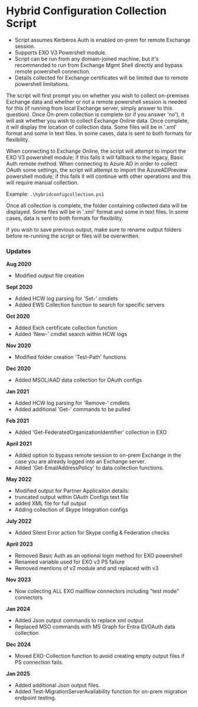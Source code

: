 # Hybrid Configuration Collection Script
- Script assumes Kerberos Auth is enabled on-prem for remote Exchange session.  
- Supports EXO V3 Powershell module.  
- Script can be run from any domain-joined machine, but it's recommended to run from Exchange Mgmt Shell directly and bypass remote powershell connection.  
- Details collected for Exchange certificates will be limited due to remote powershell limitations.  

The script will first prompt you on whether you wish to collect on-premises Exchange data and whether or not a remote powershell session is needed for this (if running from local Exchange server, simply answer to this question). 
Once On-prem collection is complete (or if you answer 'no'), it will ask whether you wish to collect Exchange Online data. 
Once complete, it will display the location of collection data. Some files will be in '.xml' format and some in text files. In some cases, data is sent to both formats for flexibility.

When connecting to Exchange Online, the script will attempt to import the EXO V3 powershell module; if this fails it will fallback to the legacy, Basic Auth remote method.
When connecting to Azure AD in order to collect OAuth some settings, the script will attempt to import the AzureADPreview powershell module; if this fails it will continue with other operations and this will require manual collection.

Example: `.\hybridconfigcollection.ps1`

Once all collection is complete, the folder containing collected data will be displayed. Some files will be in '.xml' format and some in text files. In some cases, data is sent to both formats for flexibility.

If you wish to save previous output, make sure to rename output folders before re-running the script or files will be overwritten.

### Updates
**Aug 2020**  
- Modified output file creation  

**Sept 2020**  
- Added HCW log parsing for 'Set-' cmdlets  
- Added EWS Collection function to search for specific servers  

**Oct 2020**  
- Added Exch certificate collection function  
- Added 'New-' cmdlet search within HCW logs  

**Nov 2020**  
- Modified folder creation 'Test-Path' functions  

**Dec 2020**  
- Added MSOL/AAD data collection for OAuth configs  

**Jan 2021**
- Added HCW log parsing for 'Remove-' cmdlets
- Added additional 'Get-' commands to be pulled

**Feb 2021**
- Added 'Get-FederatedOrganizationIdentifier' collection in EXO

**April 2021**
- Added option to bypass remote session to on-prem Exchange in the case you are already logged into an Exchange server.
- Added 'Get-EmailAddressPolicy' to data collection functions.

**May 2022**
- Modified output for Partner Applicaiton details:
- truncated output within OAuth Configs text file
- added XML file for full output
- Adding collection of Skype Integration configs

**July 2022**
- Added Silent Error action for Skype config & Federation checks

**April 2023**
- Removed Basic Auth as an optional login method for EXO powershell
- Renamed variable used for EXO v3 PS failure
- Removed mentions of v2 module and and replaced with v3

**Nov 2023**
- Now collecting ALL EXO mailflow connectors including "test mode" connectors

**Jan 2024**
- Added Json output commands to replace xml output
- Replaced MSO commands with MS Graph for Entra ID/OAuth data collection

 **Dec 2024**
 - Moved EXO-Collection function to avoid creating empty output files if PS connection fails.
   
**Jan 2025**
- Added additional Json output files.
- Added Test-MigrationServerAvailability function for on-prem migration endpoint testing.

